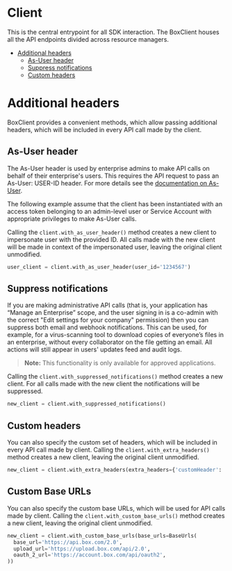 # Client

This is the central entrypoint for all SDK interaction. The BoxClient houses all the API endpoints
divided across resource managers.

<!-- START doctoc generated TOC please keep comment here to allow auto update -->
<!-- DON'T EDIT THIS SECTION, INSTEAD RE-RUN doctoc TO UPDATE -->

- [Additional headers](#additional-headers)
  - [As-User header](#as-user-header)
  - [Suppress notifications](#suppress-notifications)
  - [Custom headers](#custom-headers)

<!-- END doctoc generated TOC please keep comment here to allow auto update -->

# Additional headers

BoxClient provides a convenient methods, which allow passing additional headers, which will be included
in every API call made by the client.

## As-User header

The As-User header is used by enterprise admins to make API calls on behalf of their enterprise's users.
This requires the API request to pass an As-User: USER-ID header. For more details see the [documentation on As-User](https://developer.box.com/en/guides/authentication/oauth2/as-user/).

The following example assume that the client has been instantiated with an access token belonging to an admin-level user
or Service Account with appropriate privileges to make As-User calls.

Calling the `client.with_as_user_header()` method creates a new client to impersonate user with the provided ID.
All calls made with the new client will be made in context of the impersonated user, leaving the original client unmodified.

<!-- sample x_auth init_with_as_user_header -->

```python
user_client = client.with_as_user_header(user_id='1234567')
```

## Suppress notifications

If you are making administrative API calls (that is, your application has “Manage an Enterprise”
scope, and the user signing in is a co-admin with the correct "Edit settings for your company"
permission) then you can suppress both email and webhook notifications. This can be used, for
example, for a virus-scanning tool to download copies of everyone’s files in an enterprise,
without every collaborator on the file getting an email. All actions will still appear in users'
updates feed and audit logs.

> **Note:** This functionality is only available for approved applications.

Calling the `client.with_suppressed_notifications()` method creates a new client.
For all calls made with the new client the notifications will be suppressed.

```python
new_client = client.with_suppressed_notifications()
```

## Custom headers

You can also specify the custom set of headers, which will be included in every API call made by client.
Calling the `client.with_extra_headers()` method creates a new client, leaving the original client unmodified.

```python
new_client = client.with_extra_headers(extra_headers={'customHeader': 'customValue'})
```

## Custom Base URLs

You can also specify the custom base URLs, which will be used for API calls made by client.
Calling the `client.with_custom_base_urls()` method creates a new client, leaving the original client unmodified.

```python
new_client = client.with_custom_base_urls(base_urls=BaseUrls(
  base_url='https://api.box.com/2.0',
  upload_url='https://upload.box.com/api/2.0',
  oauth_2_url='https://account.box.com/api/oauth2',
))
```
